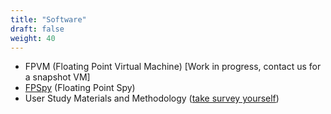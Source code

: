 ```yaml
---
title: "Software"
draft: false
weight: 40
---
```


- FPVM (Floating Point Virtual Machine)
  [Work in progress, contact us for a snapshot VM]
- [FPSpy](http://presciencelab.org/FPSpy/fpspy-1.0.tgz) (Floating
  Point Spy)
- User Study Materials and Methodology ([take survey yourself](http://presciencelab.org/float.html))
